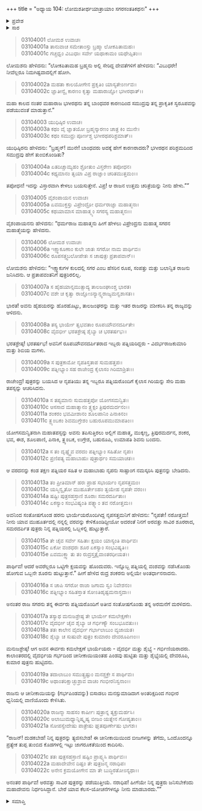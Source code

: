 +++
title = "ಅಧ್ಯಾಯ 104: ಲೋಮಶತೀರ್ಥಯಾತ್ರಾಯಾಂ ಸಗರಸಂತತಿಕಥನಃ"
+++

<details><summary>ಪ್ರವೇಶ</summary>


।।   ಓಂ ಓಂ ನಮೋ ನಾರಾಯಣಾಯ।।   ಶ್ರೀ ವೇದವ್ಯಾಸಾಯ ನಮಃ ।।

ಶ್ರೀ ಕೃಷ್ಣದ್ವೈಪಾಯನ ವೇದವ್ಯಾಸ ವಿರಚಿತ  

**ಶ್ರೀ ಮಹಾಭಾರತ**

**ಆರಣ್ಯಕ ಪರ್ವ**

**ತೀರ್ಥಯಾತ್ರಾ ಪರ್ವ**

**ಅಧ್ಯಾಯ 104**

</details>


<details><summary>ಸಾರ</summary>

ಬಹುಕಾಲದ ನಂತರ ರಾಜಾ ಭಗೀರಥನು ತನ್ನ ಬಂಧುಗಳ ಕಾರಣದಿಂದ ಸಮುದ್ರಕ್ಕೆ ಅದರ ಪ್ರಾಕೃತಿಕ ಸ್ವರೂಪವನ್ನು ಕೊಡುತ್ತಾನೆಂದು ಬ್ರಹ್ಮನು ಹೇಳುವುದು (1-2). ಯುಧಿಷ್ಠಿರನು ಕೇಳಲು ಲೋಮಶನು ಭಗೀರಥನ ಚರಿತ್ರೆಯನ್ನು ಪ್ರಾರಂಭಿಸಿದುದು (3-5). ಇಕ್ಷ್ವಾಕುವಂಶದ ರಾಜಾ ಸಗರನು ಹರನ ಪ್ರಸಾದದಿಂದ ತನ್ನ ಒಬ್ಬಳು ಪತ್ನಿಯಲ್ಲಿ ೬೦,೦೦೦ ಪುತ್ರರರನ್ನೂ ಇನ್ನೊಬ್ಬಳಲ್ಲಿ ಓರ್ವ ಮಗನನ್ನೂ ಪಡೆದುದು (6-22).

</details>



> 03104001 ಲೋಮಶ ಉವಾಚ।  
03104001a ತಾನುವಾಚ ಸಮೇತಾಂಸ್ತು ಬ್ರಹ್ಮಾ ಲೋಕಪಿತಾಮಹಃ।  
03104001c ಗಚ್ಚಧ್ವಂ ವಿಬುಧಾಃ ಸರ್ವೇ ಯಥಾಕಾಮಂ ಯಥೇಪ್ಸಿತಂ।।

ಲೋಮಶನು ಹೇಳಿದನು: “ಲೋಕಪಿತಾಮಹ ಬ್ರಹ್ಮನು ಅಲ್ಲಿ ಸೇರಿದ್ದ ದೇವತೆಗಳಿಗೆ ಹೇಳಿದನು: “ವಿಬುಧರೇ! ನೀವೆಲ್ಲರೂ ನಿಮಗಿಷ್ಟವಾದಲ್ಲಿಗೆ ಹೋಗಿ.

> 03104002a ಮಹತಾ ಕಾಲಯೋಗೇನ ಪ್ರಕೃತಿಂ ಯಾಸ್ಯತೇಽರ್ಣವಃ।   
03104002c ಜ್ಞಾತೀನ್ವೈ ಕಾರಣಂ ಕೃತ್ವಾ ಮಹಾರಾಜ್ಞೋ ಭಗೀರಥಾತ್।।

ಮಹಾ ಕಾಲದ ನಂತರ ಮಹಾರಾಜ ಭಗೀರಥನು ತನ್ನ ಬಾಂಧವರ ಕಾರಣದಿಂದ ಸಮುದ್ರವು ತನ್ನ ಪ್ರಾಕೃತಿಕ ಸ್ವರೂಪವನ್ನು ಪಡೆಯುವಂತೆ ಮಾಡುತ್ತಾನೆ.”

> 03104003 ಯುಧಿಷ್ಠಿರ ಉವಾಚ।  
03104003a ಕಥಂ ವೈ ಜ್ಞಾತಯೋ ಬ್ರಹ್ಮನ್ಕಾರಣಂ ಚಾತ್ರ ಕಿಂ ಮುನೇ।  
03104003c ಕಥಂ ಸಮುದ್ರಃ ಪೂರ್ಣಶ್ಚ ಭಗೀರಥಪರಿಶ್ರಮಾತ್।।

ಯುಧಿಷ್ಠಿರನು ಹೇಳಿದನು: “ಬ್ರಹ್ಮನ್! ಮುನೇ! ಬಾಂಧವರು ಅದಕ್ಕೆ ಹೇಗೆ ಕಾರಣರಾದರು? ಭಗೀರಥನ ಪರಿಶ್ರಮದಿಂದ ಸಮುದ್ರವು ಹೇಗೆ ತುಂಬಿಕೊಂಡಿತು?

> 03104004a ಏತದಿಚ್ಚಾಮ್ಯಹಂ ಶ್ರೋತುಂ ವಿಸ್ತರೇಣ ತಪೋಧನ।  
03104004c ಕಥ್ಯಮಾನಂ ತ್ವಯಾ ವಿಪ್ರ ರಾಜ್ಞಾಂ ಚರಿತಮುತ್ತಮಂ।।

ತಪೋಧನ! ಇದನ್ನು ವಿಸ್ತಾರವಾಗಿ ಕೇಳಲು ಬಯಸುತ್ತೇನೆ. ವಿಪ್ರ! ಆ ರಾಜನ ಉತ್ತಮ ಚರಿತ್ರೆಯನ್ನು ನೀನು ಹೇಳು.””

> 03104005 ವೈಶಂಪಾಯನ ಉವಾಚ।  
03104005a ಏವಮುಕ್ತಸ್ತು ವಿಪ್ರೇಂದ್ರೋ ಧರ್ಮರಾಜ್ಞಾ ಮಹಾತ್ಮನಾ।   
03104005c ಕಥಯಾಮಾಸ ಮಾಹಾತ್ಮ್ಯಂ ಸಗರಸ್ಯ ಮಹಾತ್ಮನಃ।।

ವೈಶಂಪಾಯನನು ಹೇಳಿದನು: “ಧರ್ಮರಾಜ ಮಹಾತ್ಮನು ಹೀಗೆ ಹೇಳಲು ವಿಪ್ರೇಂದ್ರನು ಮಹಾತ್ಮ ಸಗರನ ಮಹಾತ್ಮೆಯನ್ನು ಹೇಳಿದನು.

> 03104006 ಲೋಮಶ ಉವಾಚ।  
03104006a ಇಕ್ಷ್ವಾಕೂಣಾಂ ಕುಲೇ ಜಾತಃ ಸಗರೋ ನಾಮ ಪಾರ್ಥಿವಃ।  
03104006c ರೂಪಸತ್ತ್ವಬಲೋಪೇತಃ ಸ ಚಾಪುತ್ರಃ ಪ್ರತಾಪವಾನ್।।

ಲೋಮಶನು ಹೇಳಿದನು: “ಇಕ್ಷ್ವಾಕುಗಳ ಕುಲದಲ್ಲಿ ಸಗರ ಎಂಬ ಹೆಸರಿನ ರೂಪ, ಸಂಪತ್ತು ಮತ್ತು ಬಲಾನ್ವಿತ ರಾಜನು ಜನಿಸಿದನು. ಆ ಪ್ರತಾಪವಂತನಿಗೆ ಪುತ್ರರಿರಲಿಲ್ಲ.

> 03104007a ಸ ಹೈಹಯಾನ್ಸಮುತ್ಸಾದ್ಯ ತಾಲಜಂಘಾಂಶ್ಚ ಭಾರತ।   
03104007c ವಶೇ ಚ ಕೃತ್ವಾ ರಾಜ್ಞೋಽನ್ಯಾನ್ಸ್ವರಾಜ್ಯಮನ್ವಶಾಸತ।।

ಭಾರತ! ಅವನು ಹೈಹಯರನ್ನು ಹೊರಹೊಟ್ಟು, ತಾಲಜಂಘರನ್ನು ಮತ್ತು ಇತರ ರಾಜರನ್ನು ವಶೀಕರಿಸಿ ತನ್ನ ರಾಜ್ಯವನ್ನು ಆಳಿದನು.

> 03104008a ತಸ್ಯ ಭಾರ್ಯೇ ತ್ವಭವತಾಂ ರೂಪಯೌವನದರ್ಪಿತೇ।  
03104008c ವೈದರ್ಭೀ ಭರತಶ್ರೇಷ್ಠ ಶೈಬ್ಯಾ ಚ ಭರತರ್ಷಭ।।

ಭರತಶ್ರೇಷ್ಠ! ಭರತರ್ಷಭ! ಅವನಿಗೆ ರೂಪಯೌವನದರ್ಪಿತರಾದ ಇಬ್ಬರು ಪತ್ನಿಯರಿದ್ದರು - ವಿದರ್ಭರಾಜಕುಮಾರಿ ಮತ್ತು ಶಿಬಿಯ ಮಗಳು.

> 03104009a ಸ ಪುತ್ರಕಾಮೋ ನೃಪತಿಸ್ತತಾಪ ಸುಮಹತ್ತಪಃ।  
03104009c ಪತ್ನೀಭ್ಯಾಂ ಸಹ ರಾಜೇಂದ್ರ ಕೈಲಾಸಂ ಗಿರಿಮಾಶ್ರಿತಃ।।

ರಾಜೇಂದ್ರ! ಪುತ್ರರನ್ನು ಬಯಸಿದ ಆ ನೃಪತಿಯು ತನ್ನ ಇಬ್ಬರೂ ಪತ್ನಿಯರೊಂದಿಗೆ ಕೈಲಾಸ ಗಿರಿಯನ್ನು ಸೇರಿ ಮಹಾ ತಪಸ್ಸನ್ನು ಆಚರಿಸಿದನು.

> 03104010a ಸ ತಪ್ಯಮಾನಃ ಸುಮಹತ್ತಪೋ ಯೋಗಸಮನ್ವಿತಃ।   
03104010c ಆಸಸಾದ ಮಹಾತ್ಮಾನಂ ತ್ರ್ಯಕ್ಷಂ ತ್ರಿಪುರಮರ್ದನಂ।।  
03104011a ಶಂಕರಂ ಭವಮೀಶಾನಂ ಶೂಲಪಾನಿಂ ಪಿನಾಕಿನಂ।  
03104011c ತ್ರ್ಯಂಬಕಂ ಶಿವಮುಗ್ರೇಶಂ ಬಹುರೂಪಮುಮಾಪತಿಂ।।

ಯೋಗಸಮನ್ವಿತನಾಗಿ ಮಹಾತಪಸ್ಸನ್ನು ಅವನು ತಪಿಸುತ್ತಿರಲು ಅಲ್ಲಿಗೆ ಮಹಾತ್ಮ, ಮುಕ್ಕಣ್ಣ, ತ್ರಿಪುರಮರ್ದನ, ಶಂಕರ, ಭವ, ಈಶ, ಶೂಲಪಾಣಿ, ಪಿನಾಕಿ, ತ್ರ್ಯಂಬಕ, ಉಗ್ರೇಶ, ಬಹುರೂಪಿ, ಉಮಾಪತಿ ಶಿವನು ಬಂದನು.

> 03104012a ಸ ತಂ ದೃಷ್ಟ್ವೈವ ವರದಂ ಪತ್ನೀಭ್ಯಾಂ ಸಹಿತೋ ನೃಪಃ।  
03104012c ಪ್ರಣಿಪತ್ಯ ಮಹಾಬಾಹುಃ ಪುತ್ರಾರ್ಥಂ ಸಮಯಾಚತ।।

ಆ ವರದನನ್ನು ಕಂಡ ತಕ್ಷಣ ಪತ್ನಿಯರ ಸಹಿತ ಆ ಮಹಾಬಾಹು ನೃಪನು ಸಾಷ್ಟಾಂಗ ನಮಸ್ಕರಿಸಿ ಪುತ್ರನನ್ನು ಬೇಡಿದನು.

> 03104013a ತಂ ಪ್ರೀತಿಮಾನ್ ಹರಃ ಪ್ರಾಹ ಸಭಾರ್ಯಂ ನೃಪಸತ್ತಮಂ।   
03104013c ಯಸ್ಮಿನ್ವೃತೋ ಮುಹೂರ್ತೇಽಹಂ ತ್ವಯೇಹ ನೃಪತೇ ವರಂ।।  
03104014a ಷಷ್ಟಿಃ ಪುತ್ರಸಹಸ್ರಾಣಿ ಶೂರಾಃ ಸಮರದರ್ಪಿತಾಃ।  
03104014c ಏಕಸ್ಯಾಂ ಸಂಭವಿಷ್ಯಂತಿ ಪತ್ನ್ಯಾಂ ತವ ನರೋತ್ತಮ।।

ಅವನಿಂದ ಸಂತೋಷಗೊಂಡ ಹರನು ಭಾರ್ಯೆಯರೊಂದಿಗಿದ್ದ ನೃಪಸತ್ತಮನಿಗೆ ಹೇಳಿದನು: “ನೃಪತೇ! ನರೋತ್ತಮ! ನೀನು ಯಾವ ಮುಹೂರ್ತದಲ್ಲಿ ನನ್ನಲ್ಲಿ ವರವನ್ನು ಕೇಳಿಕೊಂಡಿದ್ದೀಯೋ ಅದರಂತೆ ನಿನಗೆ ಅರವತ್ತು ಸಾವಿರ ಶೂರರಾದ, ಸಮರದರ್ಪಿತ ಪುತ್ರರು ನಿನ್ನ ಪತ್ನಿಯರಲ್ಲಿ ಒಬ್ಬಳಲ್ಲಿ ಹುಟ್ಟುತ್ತಾರೆ.

> 03104015a ತೇ ಚೈವ ಸರ್ವೇ ಸಹಿತಾಃ ಕ್ಷಯಂ ಯಾಸ್ಯಂತಿ ಪಾರ್ಥಿವ।  
03104015c ಏಕೋ ವಂಶಧರಃ ಶೂರ ಏಕಸ್ಯಾಂ ಸಂಭವಿಷ್ಯತಿ।।  
03104015e ಏವಮುಕ್ತ್ವಾ ತು ತಂ ರುದ್ರಸ್ತತ್ರೈವಾಂತರಧೀಯತ।।

ಪಾರ್ಥಿವ! ಆದರೆ ಅವರೆಲ್ಲರೂ ಒಟ್ಟಿಗೇ ಕ್ಷಯವನ್ನು ಹೊಂದುವರು. ಇನ್ನೊಬ್ಬ ಪತ್ನಿಯಲ್ಲಿ ವಂಶವನ್ನು ನಡೆಸಿಕೊಂಡು ಹೋಗುವ ಒಬ್ಬನೇ ಶೂರನು ಹುಟ್ಟುತ್ತಾನೆ.” ಹೀಗೆ ಹೇಳಿದ ರುದ್ರ ಶಂಕರನು ಅಲ್ಲಿಯೇ ಅಂತರ್ಧಾನನಾದನು.

> 03104016a ಸ ಚಾಪಿ ಸಗರೋ ರಾಜಾ ಜಗಾಮ ಸ್ವಂ ನಿವೇಶನಂ।  
03104016c ಪತ್ನೀಭ್ಯಾಂ ಸಹಿತಸ್ತಾತ ಸೋಽತಿಹೃಷ್ಟಮನಾಸ್ತದಾ।।

ಅನಂತರ ರಾಜ ಸಗರನು ತನ್ನ ಈರ್ವರು ಪತ್ನಿಯರೊಂದಿಗೆ ಅತೀವ ಸಂತೋಷಗೊಂಡು ತನ್ನ ಅರಮನೆಗೆ ಮರಳಿದನು.

> 03104017a ತಸ್ಯಾಥ ಮನುಜಶ್ರೇಷ್ಠ ತೇ ಭಾರ್ಯೇ ಕಮಲೇಕ್ಷಣೇ।   
03104017c ವೈದರ್ಭೀ ಚೈವ ಶೈಬ್ಯಾ ಚ ಗರ್ಭಿಣ್ಯೌ ಸಂಬಭೂವತುಃ।।  
03104018a ತತಃ ಕಾಲೇನ ವೈದರ್ಭೀ ಗರ್ಭಾಲಾಬುಂ ವ್ಯಜಾಯತ।  
03104018c ಶೈಬ್ಯಾ ಚ ಸುಷುವೇ ಪುತ್ರಂ ಕುಮಾರಂ ದೇವರೂಪಿಣಂ।।

ಮನುಜಶ್ರೇಷ್ಠ! ಆಗ ಅವನ ಈರ್ವರು ಕಮಲೇಕ್ಷಣೆ ಭಾರ್ಯೆಯರು - ವೈದರ್ಭಿ ಮತ್ತು ಶೈಭ್ಯೆ - ಗರ್ಭಿಣಿಯರಾದರು. ಕಾಲಾಂತರದಲ್ಲಿ ವೈದರ್ಭಿಯ ಗರ್ಭದಿಂದ ಚೀನೀಕಾಯಿಯಂತಹ ಪಿಂಡವು ಹುಟ್ಟಿತು ಮತ್ತು ಶೈಭ್ಯೆಯಲ್ಲಿ ದೇವರೂಪಿ, ಕುಮಾರ ಪುತ್ರನು ಹುಟ್ಟಿದನು.

> 03104019a ತದಾಲಾಬುಂ ಸಮುತ್ಸ್ರಷ್ಟುಂ ಮನಶ್ಚಕ್ರೇ ಸ ಪಾರ್ಥಿವಃ।  
03104019c ಅಥಾಂತರಿಕ್ಷಾಚ್ಛುಶ್ರಾವ ವಾಚಂ ಗಂಭೀರನಿಸ್ವನಾಂ।।

ರಾಜನು ಆ ಚೀನೀಕಾಯಿಯನ್ನು (ಗರ್ಭಪಿಂಡವನ್ನು) ಬಿಸಾಡಲು ಮನಸ್ಸುಮಾಡಿದಾಗ ಅಂತರಿಕ್ಷದಿಂದ ಗಂಭೀರ ಧ್ವನಿಯಲ್ಲಿ ವಾಣಿಯೊಂದು ಕೇಳಿಸಿತು.

> 03104020a ರಾಜನ್ಮಾ ಸಾಹಸಂ ಕಾರ್ಷೀಃ ಪುತ್ರಾನ್ನ ತ್ಯಕ್ತುಮರ್ಹಸಿ।  
03104020c ಅಲಾಬುಮಧ್ಯಾನ್ನಿಷ್ಕೃಷ್ಯ ಬೀಜಂ ಯತ್ನೇನ ಗೋಪ್ಯತಾಂ।।  
03104021a ಸೋಪಸ್ವೇದೇಷು ಪಾತ್ರೇಷು ಘೃತಪೂರ್ಣೇಷು ಭಾಗಶಃ।

“ರಾಜನ್! ದುಡಕಬೇಡ! ನಿನ್ನ ಪುತ್ರರನ್ನು ತ್ಯಜಿಸಬೇಡ! ಈ ಚೀನೀಕಾಯಿಯಿಂದ ಬೀಜಗಳನ್ನು ತೆಗೆದು, ಒಂದೊಂದನ್ನೂ ಪ್ರತ್ಯೇಕ ತುಪ್ಪ ತುಂಬಿದ ಕೊಡಗಳಲ್ಲಿ ಇಟ್ಟು ಜಾಗರೂಕತೆಯಿಂದ ಕಾದಿರಿಸು.

> 03104021c ತತಃ ಪುತ್ರಸಹಸ್ರಾಣಿ ಷಷ್ಟಿಂ ಪ್ರಾಪ್ಸ್ಯಸಿ ಪಾರ್ಥಿವ।।  
03104022a ಮಹಾದೇವೇನ ದಿಷ್ಟಂ ತೇ ಪುತ್ರಜನ್ಮ ನರಾಧಿಪ।  
03104022c ಅನೇನ ಕ್ರಮಯೋಗೇನ ಮಾ ತೇ ಬುದ್ಧಿರತೋಽನ್ಯಥಾ।।

ಅನಂತರ ಪಾರ್ಥಿವ! ಅರವತ್ತು ಸಾವಿರ ಪುತ್ರರನ್ನು ಪಡೆಯುತ್ತೀಯೆ. ನರಾಧಿಪ! ಹೀಗೆಯೇ ನಿನ್ನ ಪುತ್ರರು ಜನಿಸಬೇಕೆಂದು ಮಹಾದೇವನು ನಿರ್ಧರಿಸಿದ್ದಾನೆ. ಬೇರೆ ಯಾವ ಕೆಲಸ-ಯೋಚನೆಗಳನ್ನೂ ನೀನು ಮಾಡಬಾರದು.””

<details><summary>ಸಮಾಪ್ತಿ</summary>

ಇತಿ ಶ್ರೀ ಮಹಾಭಾರತೇ ಆರಣ್ಯಕಪರ್ವಣಿ ತೀರ್ಥಯಾತ್ರಾಪರ್ವಣಿ ಲೋಮಶತೀರ್ಥಯಾತ್ರಾಯಾಂ ಸಗರಸಂತತಿಕಥನೇ ಚತುರಧಿಕಶತತಮೋಽಧ್ಯಾಯಃ।  
ಇದು ಮಹಾಭಾರತದ ಆರಣ್ಯಕಪರ್ವದಲ್ಲಿ ತೀರ್ಥಯಾತ್ರಾಪರ್ವದಲ್ಲಿ ಲೋಮಶತೀರ್ಥಯಾತ್ರೆಯಲ್ಲಿ ಸಗರಸಂತತಿ ಕಥನದಲ್ಲಿ ನೂರಾನಾಲ್ಕನೆಯ ಅಧ್ಯಾಯವು.



</details>
